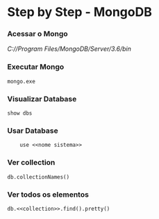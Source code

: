 # Step by Step - MongoDB

### Acessar o Mongo 
*C://Program Files/MongoDB/Server/3.6/bin*

### Executar Mongo
    mongo.exe

### Visualizar Database
    show dbs

### Usar Database
        use <<nome sistema>>

### Ver collection
    db.collectionNames()

### Ver todos os elementos
    db.<<collection>>.find().pretty()